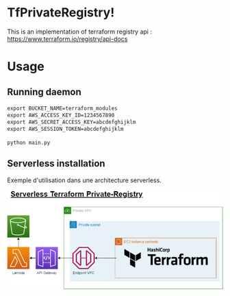 # TfPrivateRegistry!

This is an implementation of terraform registry api : https://www.terraform.io/registry/api-docs

# Usage

## Running daemon

````
export BUCKET_NAME=terraform_modules
export AWS_ACCESS_KEY_ID=1234567890  
export AWS_SECRET_ACCESS_KEY=abcdefghijklm
export AWS_SESSION_TOKEN=abcdefghijklm

python main.py
````

## Serverless installation

Exemple d'utilisation dans une architecture serverless.

![ArchitectureServerless](https://raw.githubusercontent.com/matgou/tfPrivateRegistry/master/ServerlessTerraformPrivateRegistry.drawio.png)
